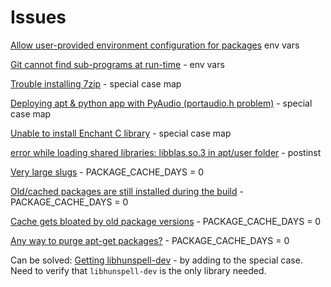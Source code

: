 # Issues

[Allow user-provided environment configuration for packages](https://github.com/heroku/buildpacks-deb-packages/issues/87) env vars

[Git cannot find sub-programs at run-time](https://github.com/heroku/heroku-buildpack-apt/issues/137) - env vars

[Trouble installing 7zip](https://github.com/heroku/heroku-buildpack-apt/issues/141) - special case map

[Deploying apt & python app with PyAudio (portaudio.h problem)](https://github.com/heroku/heroku-buildpack-apt/issues/113) - special case map

[Unable to install Enchant C library](https://github.com/heroku/heroku-buildpack-apt/issues/94) - special case map

[error while loading shared libraries: libblas.so.3 in apt/user folder](https://github.com/heroku/heroku-buildpack-apt/issues/6) - postinst

[Very large slugs](https://github.com/heroku/heroku-buildpack-apt/issues/103) - PACKAGE_CACHE_DAYS = 0

[Old/cached packages are still installed during the build](https://github.com/heroku/heroku-buildpack-apt/issues/68) - PACKAGE_CACHE_DAYS = 0

[Cache gets bloated by old package versions](https://github.com/heroku/heroku-buildpack-apt/issues/61) - PACKAGE_CACHE_DAYS = 0

[Any way to purge apt-get packages?](https://github.com/heroku/heroku-buildpack-apt/issues/50) - PACKAGE_CACHE_DAYS = 0

Can be solved:
[Getting libhunspell-dev](https://github.com/heroku/heroku-buildpack-apt/issues/7) - by adding to the special case.  Need to verify that `libhunspell-dev` is the only library needed.

